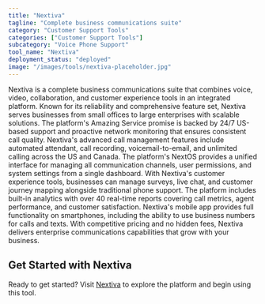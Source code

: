 ```yaml
---
title: "Nextiva"
tagline: "Complete business communications suite"
category: "Customer Support Tools"
categories: ["Customer Support Tools"]
subcategory: "Voice Phone Support"
tool_name: "Nextiva"
deployment_status: "deployed"
image: "/images/tools/nextiva-placeholder.jpg"
---
```

Nextiva is a complete business communications suite that combines voice, video, collaboration, and customer experience tools in an integrated platform. Known for its reliability and comprehensive feature set, Nextiva serves businesses from small offices to large enterprises with scalable solutions. The platform's Amazing Service promise is backed by 24/7 US-based support and proactive network monitoring that ensures consistent call quality. Nextiva's advanced call management features include automated attendant, call recording, voicemail-to-email, and unlimited calling across the US and Canada. The platform's NextOS provides a unified interface for managing all communication channels, user permissions, and system settings from a single dashboard. With Nextiva's customer experience tools, businesses can manage surveys, live chat, and customer journey mapping alongside traditional phone support. The platform includes built-in analytics with over 40 real-time reports covering call metrics, agent performance, and customer satisfaction. Nextiva's mobile app provides full functionality on smartphones, including the ability to use business numbers for calls and texts. With competitive pricing and no hidden fees, Nextiva delivers enterprise communications capabilities that grow with your business.
## Get Started with Nextiva

Ready to get started? Visit [Nextiva](https://nextiva.com) to explore the platform and begin using this tool.
